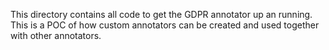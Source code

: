 This directory contains all code to get the GDPR annotator up an running. This is a POC of how custom annotators can be created and used together with other annotators.
